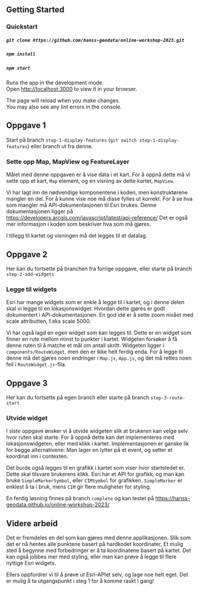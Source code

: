 ## Getting Started
### Quickstart
##### `git clone https://github.com/hanss-geodata/online-workshop-2023.git`
##### `npm install`
##### `npm start`

Runs the app in the development mode.\
Open [http://localhost:3000](http://localhost:3000) to view it in your browser.

The page will reload when you make changes.\
You may also see any lint errors in the console.

## Oppgave 1
Start på branch `step-1-display-features` (`git switch step-1-display-features`) eller branch ut fra denne.
### Sette opp Map, MapView og FeatureLayer
Målet med denne oppgaven er å vise data i et kart. For å oppnå dette må vi sette opp et kart, `Map` element, og en visning av dette kartet, `MapView`.

Vi har lagt inn de nødvendige komponentene i koden, men konstruktørene mangler en del. For å kunne vise noe må disse fylles ut korrekt. For å se hva som mangler må API-dokumentasjonen til Esri brukes. Denne dokumentasjonen ligger på https://developers.arcgis.com/javascript/latest/api-reference/ Det er også mer informasjon i koden som beskriver hva som må gjøres.

I tillegg til kartet og visningen må det legges til et datalag.

## Oppgave 2
Her kan du fortsette på branchen fra forrige oppgave, eller starte på branch `step-2-add-widgets`
### Legge til widgets
Esri har mange widgets som er enkle å legge til i kartet, og i denne delen skal vi legge til en lokasjonswidget. Hvordan dette gjøres er godt dokumentert i API-dokumentasjonen. En god idé er å sette zoom nivået med scale attributten, f.eks scale 5000.

Vi har også lagd en egen widget som kan legges til. Dette er en widget som finner en rute mellom minst to punkter i kartet. Widgeten forsøker å få denne ruten til å matche et mål om antall skritt. Widgeten ligger i `components/RouteWidget`, men den er ikke helt ferdig enda. For å legge til denne må det gjøres noen endringer i `Map.js`, `App.js`, og det må rettes noen feil i `RouteWidget.js`-fila.

## Oppgave 3
Her kan du fortsette på egen branch eller starte på branch `step-3-route-start`
### Utvide widget
I siste oppgave ønsker vi å utvide widgeten slik at brukeren kan velge selv hvor ruten skal starte. For å oppnå dette kan det implementeres med lokasjonswidgeten, eller med klikk i kartet. Implementasjonen er ganske lik for begge alternativene: Man lager en lytter på et event, og setter et koordinat inn i contexten.

Det burde også legges til en grafikk i kartet som viser hvor startstedet er. Dette skal tilsvare brukerens klikk. Esri har et API for grafikk, og man kan bruke `SimpleMarkerSymbol`, eller `CIMSymbol` for grafikken. `SimpleMarker` er enklest å ta i bruk, mens `CIM` gir flere muligheter for styling.

En ferdig løsning finnes på branch `complete` og kan testet på https://hanss-geodata.github.io/online-workshop-2023/
## Videre arbeid
Det er fremdeles en del som kan gjøres med denne applikasjonen. Slik som det er nå hentes alle punktene basert på hardkodet koordinater, Et mulig sted å begynne med forbedringer er å ta koordinatene basert på kartet. Det kan også jobbes mer med styling, eller man kan prøve å legge til flere nyttige Esri widgets.

Ellers oppfordrer vi til å prøve ut Esri-APIet selv, og lage noe helt eget. Det er mulig å ta utgangspunkt i steg 1 for å komme raskt i gang!
